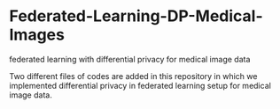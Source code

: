 # Federated-Learning-DP-Medical-Images 
federated learning with differential privacy for medical image data

Two different files of codes are added in this repository in which we implemented differential privacy in federated learning setup for medical image data.
